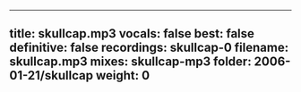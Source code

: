 
---
title: skullcap.mp3
vocals: false
best: false
definitive: false
recordings: skullcap-0
filename: skullcap.mp3
mixes: skullcap-mp3
folder: 2006-01-21/skullcap
weight: 0
---
